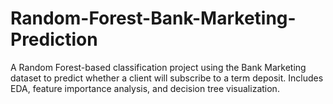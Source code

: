 # Random-Forest-Bank-Marketing-Prediction
A Random Forest-based classification project using the Bank Marketing dataset to predict whether a client will subscribe to a term deposit. Includes EDA, feature importance analysis, and decision tree visualization.
